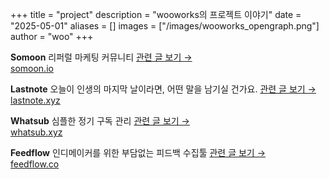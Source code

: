 +++
title = "project"
description = "wooworks의 프로젝트 이야기"
date = "2025-05-01"
aliases = []
images = ["/images/wooworks_opengraph.png"]
author = "woo"
+++

**Somoon** 리퍼럴 마케팅 커뮤니티 [관련 글 보기 →](/tags/somoon) <br>[somoon.io](https://somoon.io)

**Lastnote** 오늘이 인생의 마지막 날이라면, 어떤 말을 남기실 건가요. [관련 글 보기 →](/tags/lastnote) <br>[lastnote.xyz](https://lastnote.xyz)

**Whatsub** 심플한 정기 구독 관리 [관련 글 보기 →](/tags/whatsub)<br>[whatsub.xyz](https://whatsub.xyz)

**Feedflow** 인디메이커를 위한 부담없는 피드백 수집툴 [관련 글 보기 →](/tags/feedflow)<br>[feedflow.co](https://feedflow.co)